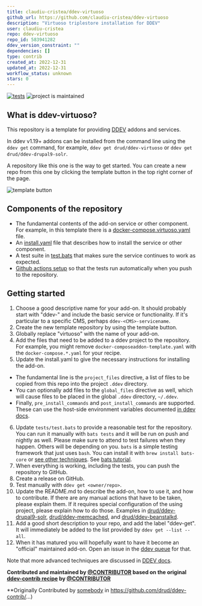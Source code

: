 ```yaml
---
title: claudiu-cristea/ddev-virtuoso
github_url: https://github.com/claudiu-cristea/ddev-virtuoso
description: "Virtuoso triplestore installation for DDEV"
user: claudiu-cristea
repo: ddev-virtuoso
repo_id: 583941282
ddev_version_constraint: ""
dependencies: []
type: contrib
created_at: 2022-12-31
updated_at: 2022-12-31
workflow_status: unknown
stars: 0
---
```


[![tests](https://github.com/drud/ddev-virtuoso/actions/workflows/tests.yml/badge.svg)](https://github.com/drud/ddev-virtuoso/actions/workflows/tests.yml) ![project is maintained](https://img.shields.io/maintenance/yes/2022.svg)

## What is ddev-virtuoso?

This repository is a template for providing [DDEV](https://ddev.readthedocs.io) addons and services.

In ddev v1.19+ addons can be installed from the command line using the `ddev get` command, for example, `ddev get drud/ddev-virtuoso` or `ddev get drud/ddev-drupal9-solr`.

A repository like this one is the way to get started. You can create a new repo from this one by clicking the template button in the top right corner of the page.

![template button](https://raw.githubusercontent.com/claudiu-cristea/ddev-virtuoso/main/images/template-button.png)

## Components of the repository

* The fundamental contents of the add-on service or other component. For example, in this template there is a [docker-compose.virtuoso.yaml](https://github.com/claudiu-cristea/ddev-virtuoso/blob/main/docker-compose.virtuoso.yaml) file.
* An [install.yaml](https://github.com/claudiu-cristea/ddev-virtuoso/blob/main/install.yaml) file that describes how to install the service or other component.
* A test suite in [test.bats](https://github.com/claudiu-cristea/ddev-virtuoso/blob/main/tests/test.bats) that makes sure the service continues to work as expected.
* [Github actions setup](https://github.com/claudiu-cristea/ddev-virtuoso/blob/main/.github/workflows/tests.yml) so that the tests run automatically when you push to the repository.

## Getting started

1. Choose a good descriptive name for your add-on. It should probably start with "ddev-" and include the basic service or functionality. If it's particular to a specific CMS, perhaps `ddev-<CMS>-servicename`.
2. Create the new template repository by using the template button.
3. Globally replace "virtuoso" with the name of your add-on.
4. Add the files that need to be added to a ddev project to the repository. For example, you might remove `docker-composeaddon-template.yaml` with the `docker-compose.*.yaml` for your recipe.
5. Update the install.yaml to give the necessary instructions for installing the add-on.
  * The fundamental line is the `project_files` directive, a list of files to be copied from this repo into the project `.ddev` directory.
  * You can optionally add files to the `global_files` directive as well, which will cause files to be placed in the global `.ddev` directory, `~/.ddev`.
  * Finally, `pre_install_commands` and `post_install_commands` are supported. These can use the host-side environment variables documented [in ddev docs](https://ddev.readthedocs.io/en/stable/users/extend/custom-commands/#environment-variables-provided).
6. Update `tests/test.bats` to provide a reasonable test for the repository. You can run it manually with `bats tests` and it will be run on push and nightly as well. Please make sure to attend to test failures when they happen. Others will be depending on you. `bats` is a simple testing framework that just uses `bash`. You can install it with `brew install bats-core` or [see other techniques](https://bats-core.readthedocs.io/en/stable/installation.html). See [bats tutorial](https://bats-core.readthedocs.io/en/stable/).
7. When everything is working, including the tests, you can push the repository to GitHub.
8. Create a release on GitHub.
9. Test manually with `ddev get <owner/repo>`.
10. Update the README.md to describe the add-on, how to use it, and how to contribute. If there are any manual actions that have to be taken, please explain them. If it requires special configuration of the using project, please explain how to do those. Examples in [drud/ddev-drupal9-solr](https://github.com/drud/ddev-drupal9-solr), [drud/ddev-memcached](https://github.com/drud/ddev-memcached), and [drud/ddev-beanstalkd](https://github.com/drud/ddev-beanstalkd).
11. Add a good short description to your repo, and add the label "ddev-get". It will immediately be added to the list provided by `ddev get --list --all`.
12. When it has matured you will hopefully want to have it become an "official" maintained add-on. Open an issue in the [ddev queue](https://github.com/drud/ddev/issues) for that.

Note that more advanced techniques are discussed in [DDEV docs](https://ddev.readthedocs.io/en/latest/users/extend/additional-services/#additional-service-configurations-and-add-ons-for-ddev).

**Contributed and maintained by [@CONTRIBUTOR](https://github.com/CONTRIBUTOR) based on the original [ddev-contrib recipe](https://github.com/drud/ddev-contrib/tree/master/docker-compose-services/RECIPE) by [@CONTRIBUTOR](https://github.com/CONTRIBUTOR)**

**Originally Contributed by [somebody](https://github.com/somebody) in https://github.com/drud/ddev-contrib/...)

